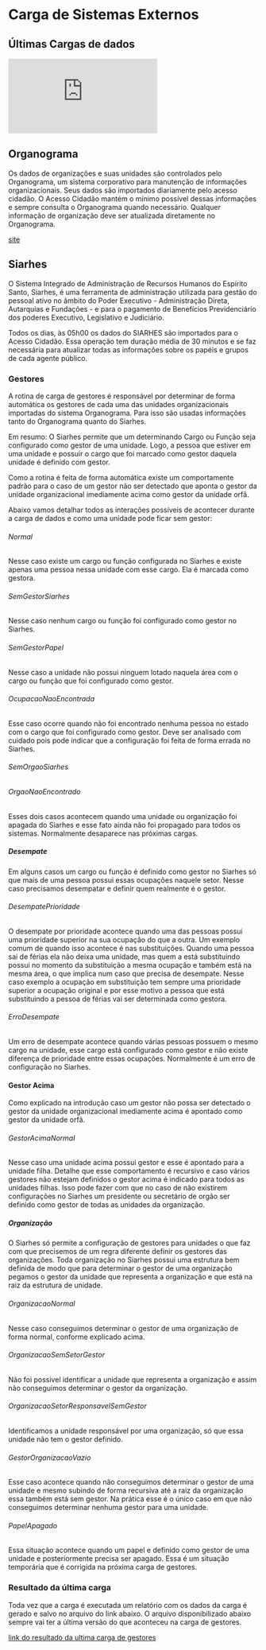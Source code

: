# Carga de Sistemas Externos

## Últimas Cargas de dados

   <iframe width="300" height="150" src="https://dashboard.acessocidadao.es.gov.br/historicocarga" frameborder="0"></iframe>

## Organograma

Os dados de organizações e suas unidades são controlados pelo Organograma, um sistema corporativo para manutenção de informações organizacionais. Seus dados são importados diariamente pelo acesso cidadão. O Acesso Cidadão mantém o mínimo possível dessas informações e sempre consulta o Organograma quando necessário. Qualquer informação de organização deve ser atualizada diretamente no Organograma.

[site](https://organograma.es.gov.br/)
  
## Siarhes

O Sistema Integrado de Administração de Recursos Humanos do Espírito Santo, Siarhes, é uma ferramenta de administração utilizada para gestão do pessoal ativo no âmbito 
do Poder Executivo - Administração Direta, Autarquias e Fundações - e para o pagamento de Benefícios Previdenciário dos poderes Executivo, Legislativo e Judiciário.  

Todos os dias, às 05h00 os dados do SIARHES são importados para o Acesso Cidadão. Essa operação tem duração média de 30 minutos e se faz 
necessária para atualizar todas as informações sobre os papéis e grupos de cada agente público.
### Gestores

A rotina de carga de gestores é responsável por determinar de forma automática os gestores de cada uma das unidades organizacionais importadas do sistema Organograma. Para isso são usadas informações tanto do Organograma quanto do Siarhes.

Em resumo: O Siarhes permite que um determinando Cargo ou Função seja configurado como gestor de uma unidade. Logo, a pessoa que estiver em uma unidade e possuir o cargo que foi marcado como gestor daquela unidade é definido com gestor.

Como a rotina é feita de forma automática existe um comportamente padrão para o caso de um gestor não ser detectado que aponta o gestor da unidade organizacional imediamente acima como gestor da unidade orfã.

Abaixo vamos detalhar todos as interações possíveis de acontecer durante a carga de dados e como uma unidade pode ficar sem gestor:

###### Normal

Nesse caso existe um cargo ou função configurada no Siarhes e existe apenas uma pessoa nessa unidade com esse cargo. Ela é marcada como gestora.

###### SemGestorSiarhes

Nesse caso nenhum cargo ou função foi configurado como gestor no Siarhes.

###### SemGestorPapel

Nesse caso a unidade não possui ninguem lotado naquela área com o cargo ou função que foi configurado como gestor.

###### OcupacaoNaoEncontrada

Esse caso ocorre quando não foi encontrado nenhuma pessoa no estado com o cargo que foi configurado como gestor. Deve ser analisado com cuidado pois pode indicar que a configuração foi feita de forma errada no Siarhes.

###### SemOrgaoSiarhes
###### OrgaoNaoEncontrado

Esses dois casos acontecem quando uma unidade ou organização foi apagada do Siarhes e esse fato ainda não foi propagado para todos os sistemas. Normalmente desaparece nas próximas cargas.

##### Desempate

Em alguns casos um cargo ou função é definido como gestor no Siarhes só que mais de uma pessoa possui essas ocupações naquele setor. Nesse caso precisamos desempatar e definir quem realmente é o gestor.

###### DesempatePrioridade

O desempate por prioridade acontece quando uma das pessoas possui uma prioridade superior na sua ocupação do que a outra. Um exemplo comum de quando isso acontece é nas substituições. Quando uma pessoa sai de férias ela não deixa uma unidade, mas quem a está substituindo possui no momento da substituição a mesma ocupação e também está na mesma área, o que implica num caso que precisa de desempate. Nesse caso exemplo a ocupação em substituição tem sempre uma prioridade superior a ocupação original e por esse motivo a pessoa que está substituindo a pessoa de férias vai ser determinada como gestora.

###### ErroDesempate

Um erro de desempate acontece quando várias pessoas possuem o mesmo cargo na unidade, esse cargo está configurado como gestor e não existe diferença de prioridade entre essas ocupações. Normalmente é um erro de configuração no Siarhes.

#### Gestor Acima

Como explicado na introdução caso um gestor não possa ser detectado o gestor da unidade organizacional imediamente acima é apontado como gestor da unidade orfã.

###### GestorAcimaNormal

Nesse caso uma unidade acima possui gestor e esse é apontado para a unidade filha. Detalhe que esse comportamento é recursivo e caso vários gestores não estejam definidos o gestor acima é indicado para todos as unidades filhas. Isso pode fazer com que no caso de não existirem configurações no Siarhes um presidente ou secretário de orgão ser definido como gestor de todas as unidades da organização.

##### Organização

O Siarhes só permite a configuração de gestores para unidades o que faz com que precisemos de um regra diferente definir os gestores das organizações. Toda organização no Siarhes possui uma estrutura bem definida de modo que para determinar o gestor de uma organização pegamos o gestor da unidade que representa a organização e que está na raiz da estrutura de unidade.

###### OrganizacaoNormal

Nesse caso conseguimos determinar o gestor de uma organização de forma normal, conforme explicado acima.

###### OrganizacaoSemSetorGestor

Não foi possivel identificar a unidade que representa a organização e assim não conseguimos determinar o gestor da organização.

###### OrganizacaoSetorResponsavelSemGestor

Identificamos a unidade responsável por uma organização, só que essa unidade não tem o gestor definido.

###### GestorOrganizacaoVazio

Esse caso acontece quando não conseguimos determinar o gestor de uma unidade e mesmo subindo de forma recursiva até a raiz da organização essa também está sem gestor. Na prática esse é o único caso em que não conseguimos determinar nenhuma gestor para uma unidade.

###### PapelApagado

Essa situação acontece quando um papel e definido como gestor de uma unidade e posteriormente precisa ser apagado. Essa é um situação temporária que é corrigida na próxima carga de gestores.


### Resultado da última carga

Toda vez que a carga é executada um relatório com os dados da carga é gerado e salvo no arquivo do link abaixo. O arquivo disponibilizado abaixo sempre vai ter a última versão do que aconteceu na carga de gestores.

[link do resultado da ultima carga de gestores](http://acessocidadao.s3.es.gov.br/reportcarga/gestores.csv)

